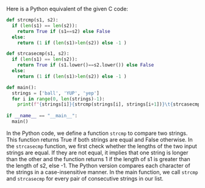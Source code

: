 Here is a Python equivalent of the given C code:

```python
def strcmp(s1, s2):
  if (len(s1) == len(s2)):
    return True if (s1==s2) else False
  else:
    return (1 if (len(s1)>len(s2)) else -1 )

def strcasecmp(s1, s2):
  if (len(s1) == len(s2)):
    return True if (s1.lower()==s2.lower()) else False
  else:
    return (1 if (len(s1)>len(s2)) else -1 )

def main():
  strings = ['ball', 'YUP', 'yep']
  for i in range(0, len(strings)-1):
    print(f"{strings[i]}{strcmp(strings[i], strings[i+1])}\t{strcasecmp(strings[i], strings[i+1])}")
 
if __name__ == "__main__":
  main()
```
In the Python code, we define a function `strcmp` to compare two strings. This function returns True if both strings are equal and False otherwise. In the `strcasecmp` function, we first check whether the lengths of the two input strings are equal. If they are not equal, it implies that one string is longer than the other and the function returns 1 if the length of s1 is greater than the length of s2, else -1.
The Python version compares each character of the strings in a case-insensitive manner.
In the main function, we call `strcmp` and `strcasecmp` for every pair of consecutive strings in our list.
